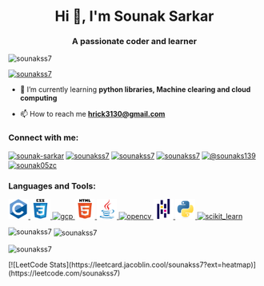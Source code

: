 <h1 align="center">Hi 👋, I'm Sounak Sarkar</h1>
<h3 align="center">A passionate coder and learner</h3>

<p align="left"> <img src="https://komarev.com/ghpvc/?username=sounakss7&label=Profile%20views&color=0e75b6&style=flat" alt="sounakss7" /> </p>

<p align="left"> <a href="https://github.com/ryo-ma/github-profile-trophy"><img src="https://github-profile-trophy.vercel.app/?username=sounakss7" alt="sounakss7" /></a> </p>

- 🌱 I’m currently learning **python libraries, Machine clearing and cloud computing**

- 📫 How to reach me **hrick3130@gmail.com**

<h3 align="left">Connect with me:</h3>
<p align="left">
<a href="https://linkedin.com/in/sounak-sarkar" target="blank"><img align="center" src="https://raw.githubusercontent.com/rahuldkjain/github-profile-readme-generator/master/src/images/icons/Social/linked-in-alt.svg" alt="sounak-sarkar" height="30" width="40" /></a>
<a href="https://kaggle.com/sounakss7" target="blank"><img align="center" src="https://raw.githubusercontent.com/rahuldkjain/github-profile-readme-generator/master/src/images/icons/Social/kaggle.svg" alt="sounakss7" height="30" width="40" /></a>
<a href="https://instagram.com/sounakss7" target="blank"><img align="center" src="https://raw.githubusercontent.com/rahuldkjain/github-profile-readme-generator/master/src/images/icons/Social/instagram.svg" alt="sounakss7" height="30" width="40" /></a>
<a href="https://www.leetcode.com/sounakss7" target="blank"><img align="center" src="https://raw.githubusercontent.com/rahuldkjain/github-profile-readme-generator/master/src/images/icons/Social/leet-code.svg" alt="sounakss7" height="30" width="40" /></a>
<a href="https://www.hackerearth.com/@sounaks139" target="blank"><img align="center" src="https://raw.githubusercontent.com/rahuldkjain/github-profile-readme-generator/master/src/images/icons/Social/hackerearth.svg" alt="@sounaks139" height="30" width="40" /></a>
<a href="https://auth.geeksforgeeks.org/user/sounak05zc" target="blank"><img align="center" src="https://raw.githubusercontent.com/rahuldkjain/github-profile-readme-generator/master/src/images/icons/Social/geeks-for-geeks.svg" alt="sounak05zc" height="30" width="40" /></a>
</p>

<h3 align="left">Languages and Tools:</h3>
<p align="left"> <a href="https://www.cprogramming.com/" target="_blank" rel="noreferrer"> <img src="https://raw.githubusercontent.com/devicons/devicon/master/icons/c/c-original.svg" alt="c" width="40" height="40"/> </a> <a href="https://www.w3schools.com/css/" target="_blank" rel="noreferrer"> <img src="https://raw.githubusercontent.com/devicons/devicon/master/icons/css3/css3-original-wordmark.svg" alt="css3" width="40" height="40"/> </a> <a href="https://cloud.google.com" target="_blank" rel="noreferrer"> <img src="https://www.vectorlogo.zone/logos/google_cloud/google_cloud-icon.svg" alt="gcp" width="40" height="40"/> </a> <a href="https://www.w3.org/html/" target="_blank" rel="noreferrer"> <img src="https://raw.githubusercontent.com/devicons/devicon/master/icons/html5/html5-original-wordmark.svg" alt="html5" width="40" height="40"/> </a> <a href="https://www.java.com" target="_blank" rel="noreferrer"> <img src="https://raw.githubusercontent.com/devicons/devicon/master/icons/java/java-original.svg" alt="java" width="40" height="40"/> </a> <a href="https://opencv.org/" target="_blank" rel="noreferrer"> <img src="https://www.vectorlogo.zone/logos/opencv/opencv-icon.svg" alt="opencv" width="40" height="40"/> </a> <a href="https://pandas.pydata.org/" target="_blank" rel="noreferrer"> <img src="https://raw.githubusercontent.com/devicons/devicon/2ae2a900d2f041da66e950e4d48052658d850630/icons/pandas/pandas-original.svg" alt="pandas" width="40" height="40"/> </a> <a href="https://www.python.org" target="_blank" rel="noreferrer"> <img src="https://raw.githubusercontent.com/devicons/devicon/master/icons/python/python-original.svg" alt="python" width="40" height="40"/> </a> <a href="https://scikit-learn.org/" target="_blank" rel="noreferrer"> <img src="https://upload.wikimedia.org/wikipedia/commons/0/05/Scikit_learn_logo_small.svg" alt="scikit_learn" width="40" height="40"/> </a> </p>

<p><img align="left" src="https://github-readme-stats.vercel.app/api/top-langs?username=sounakss7&show_icons=true&locale=en&layout=compact" alt="sounakss7" /></p>

<p>&nbsp;<img align="center" src="https://github-readme-stats.vercel.app/api?username=sounakss7&show_icons=true&locale=en" alt="sounakss7" /></p>

<p><img align="center" src="https://github-readme-streak-stats.herokuapp.com/?user=sounakss7&" alt="sounakss7" /></p>
[![LeetCode Stats](https://leetcard.jacoblin.cool/sounakss7?ext=heatmap)](https://leetcode.com/sounakss7)

